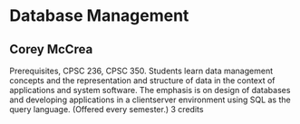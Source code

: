 # Database Management
## Corey McCrea

Prerequisites, CPSC 236, CPSC 350. Students learn data management concepts and the representation and structure of data in the context of applications and system software. The emphasis is on design of databases and developing applications in a clientserver environment using SQL as the query language. (Offered every semester.) 3 credits
